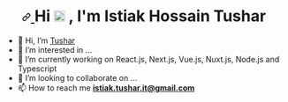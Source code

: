 <h1 align="center" dir="auto">
  <a id="user-content-hi--im-istiak-tushar" class="anchor" aria-hidden="true" href="#hi--im-istiak-tushar">
    <svg class="octicon octicon-link" viewBox="0 0 16 16" version="1.1" width="16" height="16" aria-hidden="true">
      <path fill-rule="evenodd" d="M7.775 3.275a.75.75 0 001.06 1.06l1.25-1.25a2 2 0 112.83 2.83l-2.5 2.5a2 2 0 01-2.83 0 .75.75 0 00-1.06 1.06 3.5 3.5 0 004.95 0l2.5-2.5a3.5 3.5 0 00-4.95-4.95l-1.25 1.25zm-4.69 9.64a2 2 0 010-2.83l2.5-2.5a2 2 0 012.83 0 .75.75 0 001.06-1.06 3.5 3.5 0 00-4.95 0l-2.5 2.5a3.5 3.5 0 004.95 4.95l1.25-1.25a.75.75 0 00-1.06-1.06l-1.25 1.25a2 2 0 01-2.83 0z"></path>
    </svg>
  </a>
  Hi <g-emoji class="g-emoji" alias="wave" fallback-src="https://github.githubassets.com/images/icons/emoji/unicode/1f44b.png">
    <img class="emoji" alt="wave" height="20" width="20" src="https://github.githubassets.com/images/icons/emoji/unicode/1f44b.png">
  </g-emoji>, I'm Istiak Hossain Tushar</h1>


- 👋 Hi, I’m <a href="https://github.com/it27427">Tushar</a>
- 👀 I’m interested in ...
- 🌱 I’m currently working on React.js, Next.js, Vue.js, Nuxt.js, Node.js and Typescript
- 💞️ I’m looking to collaborate on ...
- 📫 How to reach me <strong><a href="mailto:istiak.tushar.it@gmail.com">istiak.tushar.it@gmail.com</a></strong>

<!---
it27427/it27427 is a ✨ special ✨ repository because its `README.md` (this file) appears on your GitHub profile.
You can click the Preview link to take a look at your changes.
--->

